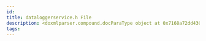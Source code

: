 ```yaml
---
id: 
title: dataloggerservice.h File
description: <doxmlparser.compound.docParaType object at 0x7168a72dd430>
tags:
---
```

